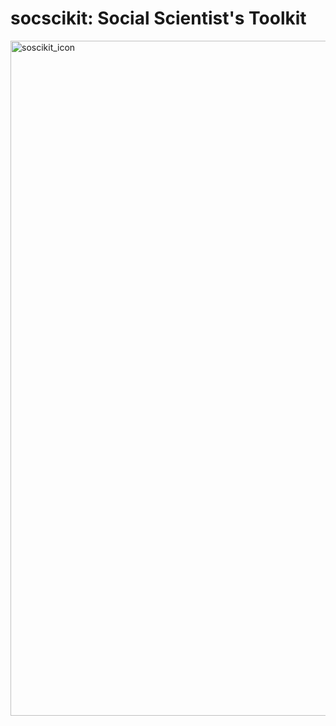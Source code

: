 # socscikit: Social Scientist's Toolkit 

<img width="1080" alt="soscikit_icon" src="https://github.com/socius-org/socscikit/assets/130935698/090d4d76-b628-4056-8031-f5784191ce92">
